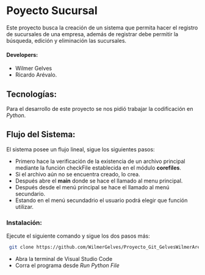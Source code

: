 # Poyecto Sucursal
Este proyecto busca la creación de un sistema que permita hacer el registro de sucursales de una empresa, además de registrar debe permitir la búsqueda, edición y eliminación las sucursales.

#### Developers:

* Wilmer Gelves
* Ricardo Arévalo.

## Tecnologías:

Para el desarrollo de este proyecto se nos pidió trabajar la codificación en *Python*.

## Flujo del Sistema:

El sistema posee un flujo lineal, sigue los siguientes pasos: 
- Primero hace la verificación de la existencia de un archivo principal mediante la función checkFile establecida en el módulo **corefiles**.
- Si el archivo aún no se encuentra creado, lo crea.
- Después abre el **main** donde se hace el llamado al menu principal.
- Después desde el menú principal se hace el llamado al menú secundario.
- Estando en el menú secundadrio el usuario podrá elegir que función utilizar.

### Instalación:
Ejecute el siguiente comando y sigue los dos pasos más:

```bash
 git clone https://github.com/WilmerGelves/Proyecto_Git_GelvesWilmerArevaloRicardo
```
- Abra la terminal de Visual Studio Code
- Corra el programa desde *Run Python File*


